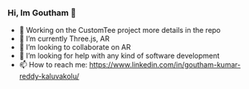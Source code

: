 ### Hi, Im Goutham 👋

- 🔭 Working on the CustomTee project more details in the repo
- 🌱 I’m currently Three.js, AR
- 👯 I’m looking to collaborate on AR
- 🤔 I’m looking for help with any kind of software development
- 📫 How to reach me: https://www.linkedin.com/in/goutham-kumar-reddy-kaluvakolu/

<!--
**goutham-kaluvakolu/goutham-kaluvakolu** is a ✨ _special_ ✨ repository because its `README.md` (this file) appears on your GitHub profile.

Here are some ideas to get you started:

- 🔭 Working on the CustomTee project more details in the repo
- 🌱 I’m currently Three.js, AR
- 👯 I’m looking to collaborate on AR
- 🤔 I’m looking for help with any kind of software development
- 📫 How to reach me: https://www.linkedin.com/in/goutham-kumar-reddy-kaluvakolu/
-->
